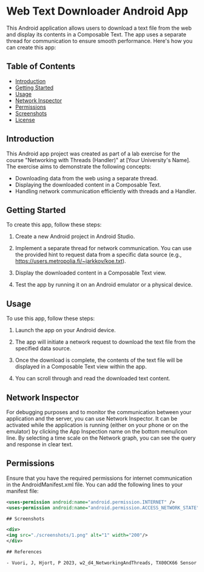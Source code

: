 # Web Text Downloader Android App

This Android application allows users to download a text file from the web and display its contents in a Composable Text. The app uses a separate thread for communication to ensure smooth performance. Here's how you can create this app:

## Table of Contents

- [Introduction](#introduction)
- [Getting Started](#getting-started)
- [Usage](#usage)
- [Network Inspector](#network-inspector)
- [Permissions](#permissions)
- [Screenshots](#screenshots)
- [License](#license)

## Introduction

This Android app project was created as part of a lab exercise for the course "Networking with Threads (Handler)" at [Your University's Name]. The exercise aims to demonstrate the following concepts:

- Downloading data from the web using a separate thread.
- Displaying the downloaded content in a Composable Text.
- Handling network communication efficiently with threads and a Handler.

## Getting Started

To create this app, follow these steps:

1. Create a new Android project in Android Studio.

2. Implement a separate thread for network communication. You can use the provided hint to request data from a specific data source (e.g., https://users.metropolia.fi/~jarkkov/koe.txt).

3. Display the downloaded content in a Composable Text view.

4. Test the app by running it on an Android emulator or a physical device.

## Usage

To use this app, follow these steps:

1. Launch the app on your Android device.

2. The app will initiate a network request to download the text file from the specified data source.

3. Once the download is complete, the contents of the text file will be displayed in a Composable Text view within the app.

4. You can scroll through and read the downloaded text content.

## Network Inspector

For debugging purposes and to monitor the communication between your application and the server, you can use Network Inspector. It can be activated while the application is running (either on your phone or on the emulator) by clicking the App Inspection name on the bottom menu/icon line. By selecting a time scale on the Network graph, you can see the query and response in clear text.

## Permissions

Ensure that you have the required permissions for internet communication in the AndroidManifest.xml file. You can add the following lines to your manifest file:

```xml
<uses-permission android:name="android.permission.INTERNET" />
<uses-permission android:name="android.permission.ACCESS_NETWORK_STATE" />

## Screenshots

<div>
<img src="./screenshots/1.png" alt="1" width="200"/>
</div>

## References

- Vuori, J, Hjort, P 2023, w2_d4_NetworkingAndThreads, TX00CK66 Sensor Based Mobile Applications, viewed 10 September 2023, https://github.com/datpt98/sensor-based-mobile-applications/blob/main/Lab3/Lab03.pdf.
